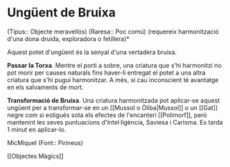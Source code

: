 # Ungüent de Bruixa

(Tipus:: Objecte meravellós) (Raresa:: Poc comú) (requereix harmonització d'una dona druida, exploradora o fetillera)*

Aquest potet d'ungüent és la senyal d'una vertadera bruixa. 

**Passar la Torxa**. Mentre el porti a sobre, una criatura que s'hi harmonitzi no pot morir per causes naturals fins haver-li entregat el potet a una altra criatura que s'hi pugui harmonitzar. A més, si cau inconscient té avantatge en els salvaments de mort.

**Transformació de Bruixa**. Una criatura harmonitzada pot aplicar-se aquest ungüent per a transformar-se en un [[Mussol o Òliba|Mussol]] o un [[Gat]] negre com si estigués sota els efectes de l'encanteri [[Polimorf]], però mantenint les seves puntuacions d'Intel·ligència, Saviesa i Carisma. Es tarda 1 minut en aplicar-lo.

MicMiquel (Font:: Pirineus)

[[Objectes Màgics]]